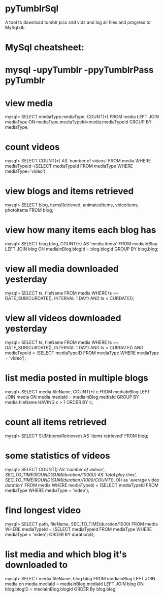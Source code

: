 # pyTumblrSql
A tool to download tumblr pics and vids and log all files and progress to MySql db


MySql cheatsheet:
==========================================
# mysql -upyTumblr -ppyTumblrPass pyTumblr

view media
==============
mysql> SELECT mediaType.mediaType, COUNT(*) 
FROM media 
LEFT JOIN mediaType ON mediaType.mediaTypeId=media.mediaTypeId 
GROUP BY mediaType;

count videos
==============
mysql> SELECT COUNT(*) AS 'number of videos' 
FROM media 
WHERE mediaTypeId=(SELECT mediaTypeId FROM mediaType WHERE mediaType='video');

view blogs and items retrieved
==============
mysql> SELECT blog, itemsRetrieved, animatedItems, videoItems, photoItems 
FROM blog;

view how many items each blog has
==============
mysql> SELECT blog.blog, COUNT(*) AS 'media items'
FROM mediaInBlog
LEFT JOIN blog ON mediaInBlog.blogId = blog.blogId 
GROUP BY blog.blog;

view all media downloaded yesterday
==============
mysql> SELECT ts, fileName 
FROM media 
WHERE ts >= DATE_SUB(CURDATE(), INTERVAL 1 DAY) AND ts < CURDATE();

view all videos downloaded yesterday
==============
mysql> SELECT ts, fileName 
FROM media 
WHERE ts >= DATE_SUB(CURDATE(), INTERVAL 1 DAY) 
AND ts < CURDATE() AND mediaTypeId = (SELECT mediaTypeID 
FROM mediaType 
WHERE mediaType = 'video');

list media posted in multiple blogs
==============
mysql> SELECT media.fileName, COUNT(*) c 
FROM mediaInBlog 
LEFT JOIN media ON media.mediaId = mediaInBlog.mediaId
GROUP BY media.fileName 
HAVING c > 1
ORDER BY c;

count all items retrieved
==============
mysql> SELECT SUM(itemsRetrieved) AS 'items retrieved' 
FROM blog;

some statistics of videos
==============
mysql> SELECT COUNT(*) AS 'number of videos', 
SEC_TO_TIME(ROUND(SUM(duration/1000))) AS 'total play time', 
SEC_TO_TIME(ROUND(SUM(duration)/1000/COUNT(*), 0)) as 'average video duration' 
FROM media 
WHERE mediaTypeId = (SELECT mediaTypeId FROM mediaType WHERE mediaType = 'video');

find longest video
==============
mysql> SELECT path, fileName, SEC_TO_TIME(duration/1000) 
FROM media 
WHERE mediaTypeId = (SELECT mediaTypeId FROM mediaType WHERE mediaType = 'video') 
ORDER BY duration\G;

list media and which blog it's downloaded to
==============
mysql> SELECT media.fileName, blog.blog
FROM mediaInBlog 
LEFT JOIN media on media.mediaId = mediaInBlog.mediaId 
LEFT JOIN blog ON blog.blogID = mediaInBlog.blogId 
ORDER By blog.blog;



   


	
		

		
		